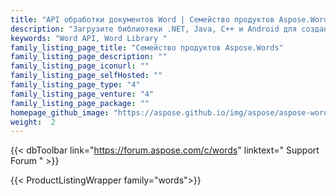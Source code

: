 ```yaml
---
title: "API обработки документов Word | Семейство продуктов Aspose.Words"
description: "Загрузите библиотеки .NET, Java, C++ и Android для создания, обработки, преобразования и визуализации документов Microsoft Word. Семейство также включает расширение, решение и средство экспорта для Reporting Services, SharePoint и JasperReports."
keywords: "Word API, Word Library "
family_listing_page_title: "Семейство продуктов Aspose.Words"
family_listing_page_description: ""
family_listing_page_iconurl: ""
family_listing_page_selfHosted: ""
family_listing_page_type: "4"
family_listing_page_venture: "4"
family_listing_page_package: ""
homepage_github_image: "https://aspose.github.io/img/aspose/aspose-words.png"
weight:  2
---
```


{{< dbToolbar link="https://forum.aspose.com/c/words" linktext=" Support Forum " >}}

{{< ProductListingWrapper family="words">}}

